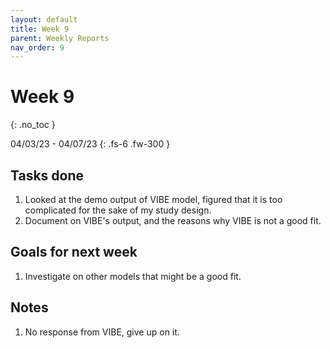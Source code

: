 ```yaml
---
layout: default
title: Week 9
parent: Weekly Reports
nav_order: 9
---
```


# Week 9
{: .no_toc }

04/03/23 - 04/07/23
{: .fs-6 .fw-300 }

## Tasks done
1. Looked at the demo output of VIBE model, figured that it is too complicated for the sake of my study design.
2. Document on VIBE's output, and the reasons why VIBE is not a good fit.

## Goals for next week
1. Investigate on other models that might be a good fit.

## Notes
1. No response from VIBE, give up on it.